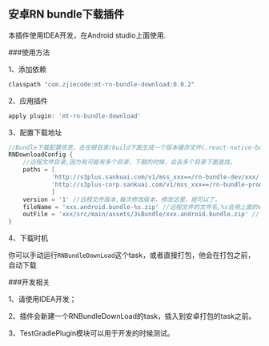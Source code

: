 ## 安卓RN bundle下载插件
本插件使用IDEA开发，在Android studio上面使用.

###使用方法

1、添加依赖

```groovy
classpath "com.zjiecode:mt-rn-bundle-download:0.0.2"
```

2、应用插件

```groovy
apply plugin: 'mt-rn-bundle-download'
```

3、配置下载地址

```groovy
//Bundle下载配置信息，会在根目录/build下面生成一个版本缓存文件(.react-native-bundle.version)
RNDownloadConfig {
    //远程文件目录,因为有可能有多个目录，下载的时候，会去多个目录下面查找。
    paths = [
            'http://s3plus.sankuai.com/v1/mss_xxx==/rn-bundle-dev/xxx/',
            'http://s3plus-corp.sankuai.com/v1/mss_xxx==/rn-bundle-prod/xxx/'
            ]
    version = '1' //远程文件版本,每次修改版本，修改这里，就可以了。
    fileName = 'xxx.android.bundle-%s.zip' //远程文件的文件名,%s会用上面的version来填充
    outFile = 'xxx/src/main/assets/JsBundle/xxx.android.bundle.zip' //下载到本地的保存路径，相对应项目根目录
}
```

4、下载时机

你可以手动运行`RNBundleDownLoad`这个task，或者直接打包，他会在打包之前，自动下载


###开发相关

1、请使用IDEA开发；

2、插件会新建一个RNBundleDownLoad的task，插入到安卓打包的task之前。

3、TestGradlePlugin模块可以用于开发的时候测试。


